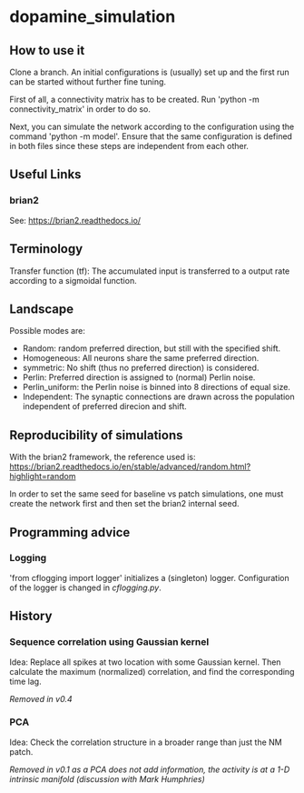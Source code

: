 # dopamine_simulation

## How to use it

Clone a branch.
An initial configurations is (usually) set up and the first run can be started without further fine tuning.

First of all, a connectivity matrix has to be created. Run 'python -m connectivity_matrix' in order to do so.

Next, you can simulate the network according to the configuration using the command 'python -m model'. Ensure that the same configuration is defined in both files since these steps are independent from each other.


## Useful Links
### brian2
See: https://brian2.readthedocs.io/


## Terminology

Transfer function (tf): The accumulated input is transferred to a output rate according to a sigmoidal function.

## Landscape
Possible modes are:
 - Random: random preferred direction, but still with the specified shift.
 - Homogeneous: All neurons share the same preferred direction.
 - symmetric: No shift (thus no preferred direction) is considered.
 - Perlin: Preferred direction is assigned to (normal) Perlin noise.
 - Perlin_uniform: the Perlin noise is binned into 8 directions of equal size.
 - Independent: The synaptic connections are drawn across the population independent of preferred direcion and shift.


## Reproducibility of simulations
With the brian2 framework, the reference used is:
https://brian2.readthedocs.io/en/stable/advanced/random.html?highlight=random

In order to set the same seed for baseline vs patch simulations, one must create the network first and then set the brian2 internal seed.


## Programming advice
### Logging
'from cflogging import logger' initializes a (singleton) logger.
Configuration of the logger is changed in _cflogging.py_.

## History
### Sequence correlation using Gaussian kernel
Idea: Replace all spikes at two location with some Gaussian kernel. Then calculate the maximum (normalized) correlation, and find the corresponding time lag.

_Removed in v0.4_

### PCA
Idea: Check the correlation structure in a broader range than just the NM patch.

_Removed in v0.1 as a PCA does not add information, the activity is at a 1-D intrinsic manifold (discussion with Mark Humphries)_
